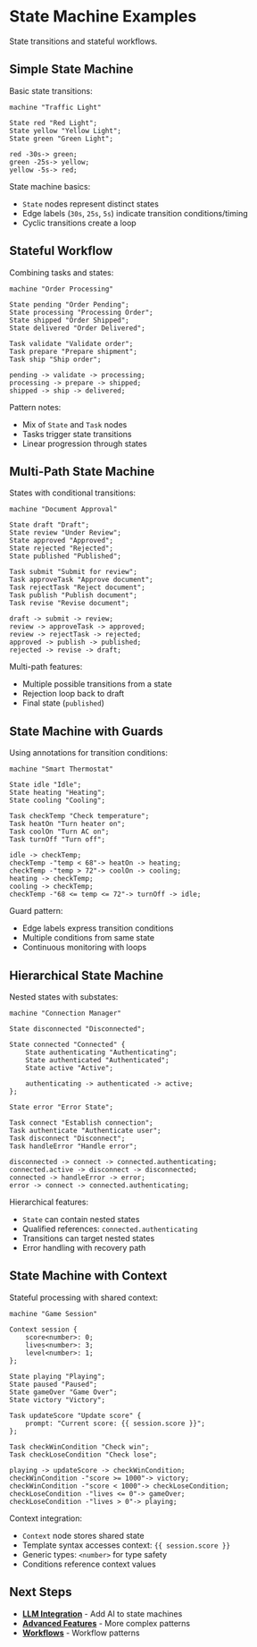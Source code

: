 # State Machine Examples

State transitions and stateful workflows.

## Simple State Machine

Basic state transitions:

```dygram
machine "Traffic Light"

State red "Red Light";
State yellow "Yellow Light";
State green "Green Light";

red -30s-> green;
green -25s-> yellow;
yellow -5s-> red;
```

State machine basics:
- `State` nodes represent distinct states
- Edge labels (`30s`, `25s`, `5s`) indicate transition conditions/timing
- Cyclic transitions create a loop

## Stateful Workflow

Combining tasks and states:

```dygram
machine "Order Processing"

State pending "Order Pending";
State processing "Processing Order";
State shipped "Order Shipped";
State delivered "Order Delivered";

Task validate "Validate order";
Task prepare "Prepare shipment";
Task ship "Ship order";

pending -> validate -> processing;
processing -> prepare -> shipped;
shipped -> ship -> delivered;
```

Pattern notes:
- Mix of `State` and `Task` nodes
- Tasks trigger state transitions
- Linear progression through states

## Multi-Path State Machine

States with conditional transitions:

```dygram
machine "Document Approval"

State draft "Draft";
State review "Under Review";
State approved "Approved";
State rejected "Rejected";
State published "Published";

Task submit "Submit for review";
Task approveTask "Approve document";
Task rejectTask "Reject document";
Task publish "Publish document";
Task revise "Revise document";

draft -> submit -> review;
review -> approveTask -> approved;
review -> rejectTask -> rejected;
approved -> publish -> published;
rejected -> revise -> draft;
```

Multi-path features:
- Multiple possible transitions from a state
- Rejection loop back to draft
- Final state (`published`)

## State Machine with Guards

Using annotations for transition conditions:

```dygram
machine "Smart Thermostat"

State idle "Idle";
State heating "Heating";
State cooling "Cooling";

Task checkTemp "Check temperature";
Task heatOn "Turn heater on";
Task coolOn "Turn AC on";
Task turnOff "Turn off";

idle -> checkTemp;
checkTemp -"temp < 68"-> heatOn -> heating;
checkTemp -"temp > 72"-> coolOn -> cooling;
heating -> checkTemp;
cooling -> checkTemp;
checkTemp -"68 <= temp <= 72"-> turnOff -> idle;
```

Guard pattern:
- Edge labels express transition conditions
- Multiple conditions from same state
- Continuous monitoring with loops

## Hierarchical State Machine

Nested states with substates:

```dygram
machine "Connection Manager"

State disconnected "Disconnected";

State connected "Connected" {
    State authenticating "Authenticating";
    State authenticated "Authenticated";
    State active "Active";

    authenticating -> authenticated -> active;
};

State error "Error State";

Task connect "Establish connection";
Task authenticate "Authenticate user";
Task disconnect "Disconnect";
Task handleError "Handle error";

disconnected -> connect -> connected.authenticating;
connected.active -> disconnect -> disconnected;
connected -> handleError -> error;
error -> connect -> connected.authenticating;
```

Hierarchical features:
- `State` can contain nested states
- Qualified references: `connected.authenticating`
- Transitions can target nested states
- Error handling with recovery path

## State Machine with Context

Stateful processing with shared context:

```dygram
machine "Game Session"

Context session {
    score<number>: 0;
    lives<number>: 3;
    level<number>: 1;
};

State playing "Playing";
State paused "Paused";
State gameOver "Game Over";
State victory "Victory";

Task updateScore "Update score" {
    prompt: "Current score: {{ session.score }}";
};

Task checkWinCondition "Check win";
Task checkLoseCondition "Check lose";

playing -> updateScore -> checkWinCondition;
checkWinCondition -"score >= 1000"-> victory;
checkWinCondition -"score < 1000"-> checkLoseCondition;
checkLoseCondition -"lives <= 0"-> gameOver;
checkLoseCondition -"lives > 0"-> playing;
```

Context integration:
- `Context` node stores shared state
- Template syntax accesses context: `{{ session.score }}`
- Generic types: `<number>` for type safety
- Conditions reference context values

## Next Steps

- **[LLM Integration](./llm-integration.md)** - Add AI to state machines
- **[Advanced Features](./advanced-features.md)** - More complex patterns
- **[Workflows](./workflows.md)** - Workflow patterns
